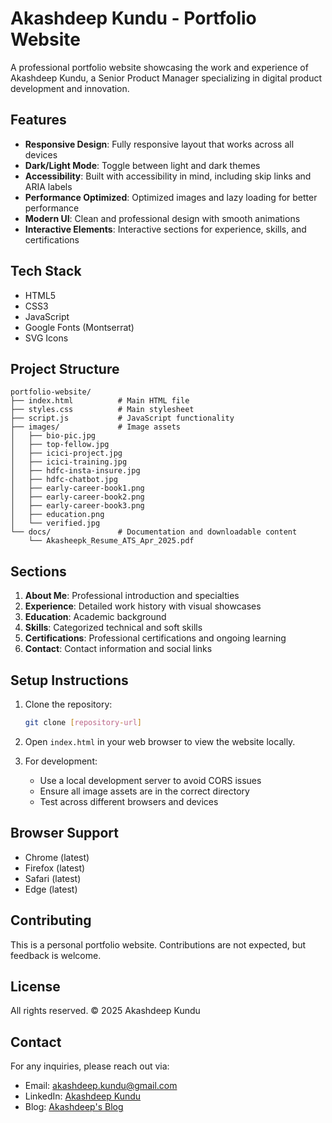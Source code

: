 # Akashdeep Kundu - Portfolio Website

A professional portfolio website showcasing the work and experience of Akashdeep Kundu, a Senior Product Manager specializing in digital product development and innovation.

## Features

- **Responsive Design**: Fully responsive layout that works across all devices
- **Dark/Light Mode**: Toggle between light and dark themes
- **Accessibility**: Built with accessibility in mind, including skip links and ARIA labels
- **Performance Optimized**: Optimized images and lazy loading for better performance
- **Modern UI**: Clean and professional design with smooth animations
- **Interactive Elements**: Interactive sections for experience, skills, and certifications

## Tech Stack

- HTML5
- CSS3
- JavaScript
- Google Fonts (Montserrat)
- SVG Icons

## Project Structure

```
portfolio-website/
├── index.html          # Main HTML file
├── styles.css          # Main stylesheet
├── script.js           # JavaScript functionality
├── images/             # Image assets
│   ├── bio-pic.jpg
│   ├── top-fellow.jpg
│   ├── icici-project.jpg
│   ├── icici-training.jpg
│   ├── hdfc-insta-insure.jpg
│   ├── hdfc-chatbot.jpg
│   ├── early-career-book1.png
│   ├── early-career-book2.png
│   ├── early-career-book3.png
│   ├── education.png
│   └── verified.jpg
└── docs/               # Documentation and downloadable content
    └── Akasheepk_Resume_ATS_Apr_2025.pdf
```

## Sections

1. **About Me**: Professional introduction and specialties
2. **Experience**: Detailed work history with visual showcases
3. **Education**: Academic background
4. **Skills**: Categorized technical and soft skills
5. **Certifications**: Professional certifications and ongoing learning
6. **Contact**: Contact information and social links

## Setup Instructions

1. Clone the repository:
   ```bash
   git clone [repository-url]
   ```

2. Open `index.html` in your web browser to view the website locally.

3. For development:
   - Use a local development server to avoid CORS issues
   - Ensure all image assets are in the correct directory
   - Test across different browsers and devices

## Browser Support

- Chrome (latest)
- Firefox (latest)
- Safari (latest)
- Edge (latest)

## Contributing

This is a personal portfolio website. Contributions are not expected, but feedback is welcome.

## License

All rights reserved. © 2025 Akashdeep Kundu

## Contact

For any inquiries, please reach out via:
- Email: akashdeep.kundu@gmail.com
- LinkedIn: [Akashdeep Kundu](https://www.linkedin.com/in/akashdeepkundu/)
- Blog: [Akashdeep's Blog](https://akashdeepkundu.wixsite.com/writer/blog) 
